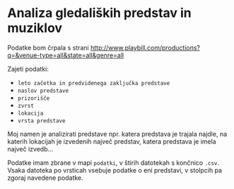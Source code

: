 ﻿# Analiza gledaliških predstav in muziklov

Podatke bom črpala s strani http://www.playbill.com/productions?q=&venue-type=all&state=all&genre=all

Zajeti podatki: 
- `leto začetka in predvidenega zaključka predstave`
- `naslov predstave`
- `prizorišče`
- `zvrst`
- `lokacija`
- `vrsta predstave`

Moj namen je analizirati predstave npr. katera predstava je trajala najdle, na katerih lokacijah je izvedenih največ predstav, katera predstava je imela največ izvedb...

Podatke imam zbrane v mapi `podatki`, v štirih datotekah s končnico `.csv`. Vsaka datoteka po vrsticah vsebuje podatke o eni predstavi, v stolpcih pa zgoraj navedene podatke.
